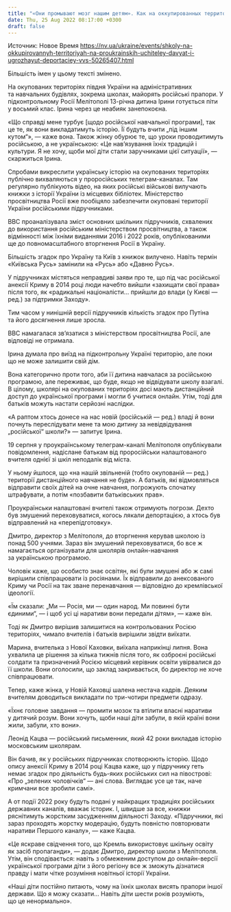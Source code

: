 ```yaml
---
title: "«Они промывают мозг нашим детям». Как на оккупированных территориях хотят преподавать «русский мир» — ВВС"
date: Thu, 25 Aug 2022 08:17:00 +0300
draft: false
---
```

Источник: Новое Время https://nv.ua/ukraine/events/shkoly-na-okkupirovannyh-territoriyah-na-proukrainskih-uchiteley-davyat-i-ugrozhayut-deportaciey-vvs-50265407.html


 Більшість імен у цьому тексті змінено.

На окупованих територіях півдня України на адміністративних та навчальних будівлях, зокрема школах, майорять російські прапори. У підконтрольному Росії Мелітополі 13-річна дитина Ірини готується піти у восьмий клас. Ірина через це неабияк занепокоєна.



«Що справді мене турбує [щодо російської навчальної програми], так це те, як вони викладатимуть історію. Її будуть вчити „під іншим кутом“», — каже вона. Також жінку обурює те, що уроки проводитимуть російською, а не українською: «Це нав’язування їхніх традицій і культури. Я не хочу, щоби мої діти стали заручниками цієї ситуації», — скаржиться Ірина.

Спробами викреслити українську історію на окупованих територіях публічно вихваляються у проросійських телеграм-каналах. Там регулярно публікують відео, на яких російські військові вилучають книжки з історії України із місцевих бібліотек. Міністерство просвітництва Росії вже пообіцяло забезпечити окуповані території України російськими підручниками.

BBC проаналізувала зміст основних шкільних підручників, схвалених до використання російським міністерством просвітництва, а також відмінності між їхніми виданнями 2016 і 2022 років, опублікованими ще до повномасштабного вторгнення Росії в Україну.

Більшість згадок про Україну та Київ з книжок вилучено. Навіть термін «Київська Русь» замінили на «Русь» або «Давню Русь».

У підручниках містяться неправдиві заяви про те, що під час російської анексії Криму в 2014 році люди начебто вийшли «захищати свої права» після того, як «радикальні націоналісти… прийшли до влади (у Києві — ред.) за підтримки Заходу».

Тим часом у нинішній версії підручників кількість згадок про Путіна та його досягнення лише зросла.

BBC намагалася зв’язатися з міністерством просвітництва Росії, але відповіді не отримала.

Ірина думала про виїзд на підконтрольну Україні територію, але поки що не може залишити свій дім.

Вона категорично проти того, аби її дитина навчалася за російською програмою, але переживає, що буде, якщо не відвідувати школу взагалі. В цілому, школярі на окупованих територіях досі мають дистанційний доступ до української програми і могли б учитися онлайн. Утім, тоді для батьків можуть настати серйозні наслідки.

«А раптом хтось донесе на нас новій (російській — ред.) владі й вони почнуть переслідувати мене та мою дитину за невідвідування „російської“ школи?» — запитує Ірина.

19 серпня у проукраїнському телеграм-каналі Мелітополя опублікували повідомлення, надіслане батькам від проросійськи налаштованого вчителя однієї зі шкіл неподалік від міста.

У ньому йшлося, що «на нашій звільненій (тобто окупованій — ред.) території дистанційного навчання не буде». А батьків, які відмовляться відправити своїх дітей на очне навчання, погрожують спочатку штрафувати, а потім «позбавити батьківських прав».

Проукраїнськи налаштовані вчителі також отримують погрози. Дехто був змушений переховуватися, когось лякали депортацією, а хтось був відправлений на «перепідготовку».

Дмитро, директор з Мелітополя, до вторгнення керував школою із понад 500 учнями. Зараз він змушений переховуватися, бо все ж намагається організувати для школярів онлайн-навчання за українською програмою.

Чоловік каже, що особисто знає освітян, які були змушені або ж самі вирішили співпрацювати із росіянами. Їх відправили до анексованого Криму чи Росії на так зване перенавчання — відповідно до кремлівської ідеології.

«Їм сказали: „Ми — Росія, ми — один народ. Ми повинні бути єдиними“, — і щоб усі ці наративи вони передали дітям», — каже він.

Тоді як Дмитро вирішив залишитися на контрольованих Росією територіях, чимало вчителів і батьків вирішили звідти виїхати.

Марина, вчителька з Нової Каховки, виїхала наприкінці липня. Вона ухвалила це рішення за кілька тижнів після того, як озброєні російські солдати та призначений Росією місцевий керівник освіти увірвалися до її школи. Вони оголосили, що заклад закривається, бо директор не хоче співпрацювати.

Тепер, каже жінка, у Новій Каховці шалена нестача кадрів. Деяким вчителям доводиться викладати по три-чотири предмети одразу.

«Їхнє головне завдання — промити мозок та втілити власні наративи у дитячий розум. Вони хочуть, щоби наші діти забули, в якій країні вони жили, забули, хто вони».

Леонід Кацва — російський письменник, який 42 роки викладав історію московським школярам.

Він бачив, як у російських підручниках спотворюють історію. Щодо опису анексії Криму в 2014 році Кацва каже, що у підручнику геть немає згадок про діяльність будь-яких російських сил на півострові: «Про „зелених чоловічків“ — ані слова. Виглядає усе це так, наче кримчани все зробили самі».

А от події 2022 року будуть подані у найкращих традиціях російських державних каналів, вважає історик. І, швидше за все, книжки ряснітимуть жорстким засудженням діяльності Заходу. «Підручники, які зараз проходять жорстку модерацію, будуть повністю повторювати наративи Першого каналу», — каже Кацва.

«Це яскраве свідчення того, що Кремль використовує шкільну освіту як засіб пропаганди», — додає Дмитро, директор школи з Мелітополя. Утім, він сподівається: навіть з обмеженим доступом до онлайн-версії української програми діти з його регіону все ж зможуть дізнатися правду і мати чітке розуміння новітньої історії України.

«Наші діти постійно питають, чому на їхніх школах висять прапори іншої держави. Що я можу сказати… Навіть діти шести років розуміють, що це ненормально».
